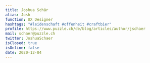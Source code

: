 ```yaml
---
title: Joshua Schär
alias: Josh
function: UX Designer
hashtags: "#leidenschaft #offenheit #craftbier"
profile: https://www.puzzle.ch/de/blog/articles/author/jschaer
mail: schaer@puzzle.ch
twitter: JoshuaSchaer
isClosed: true
isOnline: false
date: 2020-12-04
---
```

